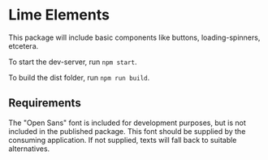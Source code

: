 # Lime Elements

This package will include basic components like buttons, loading-spinners, etcetera.

To start the dev-server, run `npm start`.

To build the dist folder, run `npm run build`.

## Requirements

The "Open Sans" font is included for development purposes, but is not included in the published package. This font should be supplied by the consuming application. If not supplied, texts will fall back to suitable alternatives.
